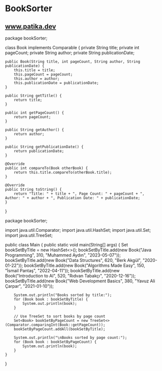 # BookSorter
www.patika.dev
--------------

package bookSorter;


class Book implements Comparable<Book> {
    private String title;
    private int pageCount;
    private String author;
    private String publicationDate;

    public Book(String title, int pageCount, String author, String publicationDate) {
        this.title = title;
        this.pageCount = pageCount;
        this.author = author;
        this.publicationDate = publicationDate;
    }

    public String getTitle() {
        return title;
    }

    public int getPageCount() {
        return pageCount;
    }

    public String getAuthor() {
        return author;
    }

    public String getPublicationDate() {
        return publicationDate;
    }

    @Override
    public int compareTo(Book otherBook) {
        return this.title.compareTo(otherBook.title);
    }

    @Override
    public String toString() {
        return "Title: " + title + ", Page Count: " + pageCount + ", Author: " + author + ", Publication Date: " + publicationDate;
    }
}


package bookSorter;

import java.util.Comparator;
import java.util.HashSet;
import java.util.Set;
import java.util.TreeSet;

public class Main {
    public static void main(String[] args) {
        Set<Book> bookSetByTitle = new HashSet<>();
        bookSetByTitle.add(new Book("Java Programming", 310, "Muhammed Aydın", "2023-05-07"));
        bookSetByTitle.add(new Book("Data Structures", 620, "Berk Akgül", "2020-01-22"));
        bookSetByTitle.add(new Book("Algorithms Made Easy", 150, "İsmail Pantaş", "2022-04-11"));
        bookSetByTitle.add(new Book("Introduction to AI", 520, "Rıdvan Tabakçı", "2020-12-16"));
        bookSetByTitle.add(new Book("Web Development Basics", 380, "Yavuz Ali Çarpar", "2021-01-10"));

        System.out.println("Books sorted by title:");
        for (Book book : bookSetByTitle) {
            System.out.println(book);
        }

        // Use TreeSet to sort books by page count
        Set<Book> bookSetByPageCount = new TreeSet<>(Comparator.comparingInt(Book::getPageCount));
        bookSetByPageCount.addAll(bookSetByTitle);

        System.out.println("\nBooks sorted by page count:");
        for (Book book : bookSetByPageCount) {
            System.out.println(book);
        }
    }
}






